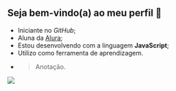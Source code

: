 ## Seja bem-vindo(a) ao meu perfil 🔭

- Iniciante no _GitHub_;
- Aluna da [Alura](https://www.alura.com.br);
- Estou desenvolvendo com a linguagem **JavaScript**;
- Utilizo como ferramenta de aprendizagem.
- > Anotação.

![](https://media1.tenor.com/m/-L_CgmeBPV0AAAAd/cat-chess-chess-cat.gif)
